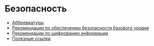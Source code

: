 Безопасность
===

* [Аббревиатуры](abbr.md)
* [Рекомендации по обеспечению безопасности базового уровня](base.md)
* [Рекомендации по шифрованию информации](crypt.md)
* [Полезные ссылки](links.md)
